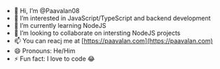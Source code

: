 - 👋 Hi, I’m @Paavalan08
- 👀 I’m interested in JavaScript/TypeScript and backend development
- 🌱 I’m currently learning NodeJS
- 💞️ I’m looking to collaborate on intersting NodeJS projects
- 📫 You can reacj me at [https://paavalan.com](https://paavalan.com)
- 😄 Pronouns: He/Him
- ⚡ Fun fact: I love to code 😂

<!---
Paavalan08/Paavalan08 is a ✨ special ✨ repository because its `README.md` (this file) appears on your GitHub profile.
You can click the Preview link to take a look at your changes.
--->
